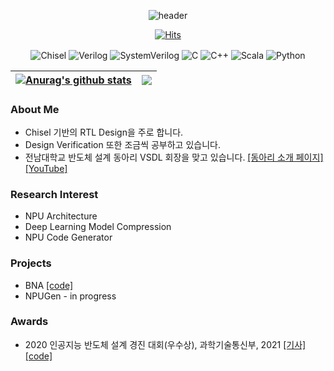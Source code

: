 <div align="center">

![header](https://capsule-render.vercel.app/api?type=waving&color=gradient&customColorList=2&height=300&section=header&text=DonghoPark&desc=RTL%20Design%20Engineer&descAlignY=66&descAlign=65&fontSize=90)

[![Hits](https://hits.seeyoufarm.com/api/count/incr/badge.svg?url=https%3A%2F%2Fgithub.com%2Fparkdongho&count_bg=%2379C83D&title_bg=%23555555&icon=&icon_color=%23E7E7E7&title=hits&edge_flat=false)](https://hits.seeyoufarm.com)

  
<img align="center" alt="Chisel"        src="https://img.shields.io/badge/Chisel-DC322F.svg?&style=for-the-badge&logo=Scala&logoColor=white"/> 
<img align="center" alt="Verilog"       src="https://img.shields.io/badge/Verilog-008FC7.svg?&style=for-the-badge&logo=hardware&logoColor=white"/> 
<img align="center" alt="SystemVerilog" src="https://img.shields.io/badge/System Verilog-004088.svg?&style=for-the-badge&logo=hardware&logoColor=white"/>
<img align="center" alt="C"             src="https://img.shields.io/badge/C-A8B9CC.svg?&style=for-the-badge&logo=C&logoColor=white"/> 
<img align="center" alt="C++"           src="https://img.shields.io/badge/C++-00599C.svg?&style=for-the-badge&logo=Cplusplus&logoColor=white"/> 
<img align="center" alt="Scala"         src="https://img.shields.io/badge/Scala-DC322F.svg?&style=for-the-badge&logo=Scala&logoColor=white"/>
<img align="center" alt="Python"        src="https://img.shields.io/badge/Python-3776AB.svg?&style=for-the-badge&logo=Python&logoColor=white"/><br/>

<div align="left">

| <a href="https://github.com/anuraghazra/github-readme-stats"><img align="center" src="https://github-readme-stats.vercel.app/api?username=parkdongho&show_icons=true&include_all_commits=true&theme=buefy&hide_border=true" alt="Anurag's github stats" /></a> | <a href="https://github.com/anuraghazra/github-readme-stats"><img align="center" src="https://github-readme-stats.vercel.app/api/top-langs/?username=parkdongho&layout=compact&theme=buefy&hide_border=true" /></a> |
| ------------- | ------------- |

  
### About Me
- Chisel 기반의 RTL Design을 주로 합니다.
- Design Verification 또한 조금씩 공부하고 있습니다.
- 전남대학교 반도체 설계 동아리 VSDL 회장을 맞고 있습니다. [[동아리 소개 페이지]](https://parkdongho.notion.site/4d8ca2ce08674232a81e06e6d395b5ee) [[YouTube]]()


  




### Research Interest
* NPU Architecture
* Deep Learning Model Compression
* NPU Code Generator

### Projects
* BNA [[code]](https://github.com/ParkDongho/BNA)
* NPUGen - in progress

### Awards
* 2020 인공지능 반도체 설계 경진 대회(우수상), 과학기술통신부, 2021 [[기사]](https://www.msit.go.kr/bbs/view.do?sCode=user&mId=113&mPid=112&pageIndex=3&bbsSeqNo=94&nttSeqNo=3180308&searchOpt=ALL&searchTxt=) [[code]](https://github.com/ParkDongho/BNA)

